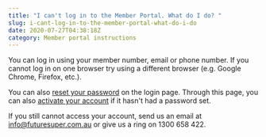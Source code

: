 ```yaml
---
title: "I can't log in to the Member Portal. What do I do? "
slug: i-cant-log-in-to-the-member-portal-what-do-i-do
date: 2020-07-27T04:38:18Z
category: Member portal instructions
---
```


You can log in using your member number, email or phone number. If you cannot log in on one browser try using a different browser (e.g. Google Chrome, Firefox, etc.). 

You can also [reset your password](https://portal.myfuturesuper.com.au/member/reset_1) on the login page. Through this page, you can also [activate your account](https://portal.myfuturesuper.com.au/member/activate_1) if it hasn't had a password set. 

If you still cannot access your account, send us an email at [info@futuresuper.com.au](mailto:info@futuresuper.com.au) or give us a ring on 1300 658 422.
